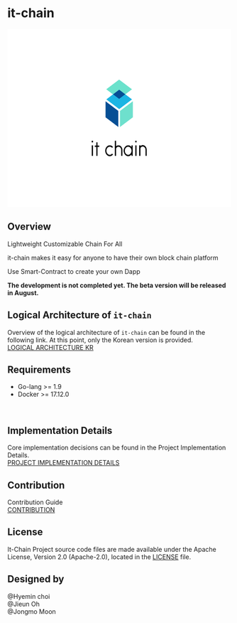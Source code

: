 # it-chain


<p align="center"><img src="./images/logo.png" width="600px" height="400px"></p>

## Overview

Lightweight Customizable Chain For All

it-chain makes it easy for anyone to have their own block chain platform

Use Smart-Contract to create your own Dapp

**The development is not completed yet. The beta version will be released in August.**
<br>

## Logical Architecture of `it-chain`
Overview of the logical architecture of `it-chain` can be found in the following link. At this point, only the Korean version is provided.<br>
[LOGICAL ARCHITECTURE KR](doc/LOGICAL-ARCHITECTURE-KR.md)
<br>

## Requirements

- Go-lang >= 1.9
- Docker >= 17.12.0
<br>

## Implementation Details
Core implementation decisions can be found in the Project Implementation Details. <br>
[PROJECT IMPLEMENTATION DETAILS](doc/PROJECT-IMPLEMENTATION-DETAILS.md)
<br>

## Contribution
Contribution Guide <br>
[CONTRIBUTION](CONTRIBUTION.md)
<br>

## License

It-Chain Project source code files are made available under the Apache License, Version 2.0 (Apache-2.0), located in the [LICENSE](LICENSE) file.
<br>

## Designed by
@Hyemin choi<br>
@Jieun Oh<br>
@Jongmo Moon<br>
